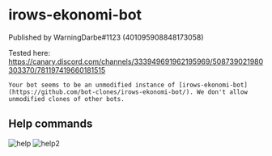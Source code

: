 # irows-ekonomi-bot
Published by WarningDarbe#1123 (401095908848173058)

Tested here: https://canary.discord.com/channels/333949691962195969/508739021980303370/781197419660181515

``Your bot seems to be an unmodified instance of [irows-ekonomi-bot](https://github.com/bot-clones/irows-ekonomi-bot/). We don't allow unmodified clones of other bots.``

## Help commands
![help](https://i.imgur.com/qX2Y4Va.png)
![help2](https://i.imgur.com/gITs8EK.png)

